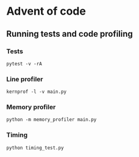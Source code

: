 # Advent of code

## Running tests and code profiling

### Tests
`pytest -v -rA`

### Line profiler
`kernprof -l -v main.py`

### Memory profiler
`python -m memory_profiler main.py`

### Timing
`python timing_test.py`
